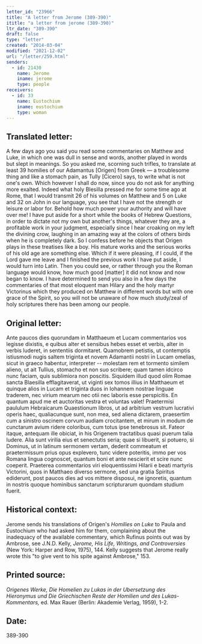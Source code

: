 ```yaml
---
letter_id: "23966"
title: "A letter from Jerome (389-390)"
ititle: "a letter from jerome (389-390)"
ltr_date: "389-390"
draft: false
type: "letter"
created: "2014-03-04"
modified: "2021-12-02"
url: "/letter/259.html"
senders:
  - id: 21430
    name: Jerome
    iname: jerome
    type: people
receivers:
  - id: 33
    name: Eustochium
    iname: eustochium
    type: woman
---
```

<h2> Translated letter:</h2>A few days ago you said you read some commentaries on Matthew and Luke, in which one was dull in sense and words, another played in words but slept in meanings.  So you asked me, scorning such trifles, to translate at least 39 homilies of our Adamantus [Origen] from Greek — a troublesome thing and like a stomach pain, as Tully [Cicero] says, to write what is not one's own.  Which however I shall do now, since you do not ask for anything more exalted.  Indeed what holy Blesilla pressed me for some time ago at Rome, that I would transmit 26 of his volumes on Matthew and 5 on Luke and 32 on John in our language, you see that I have not the strength or leisure or labor for.  Behold how much power your authority and will have over me!
I have put aside for a short while the books of Hebrew Questions, in order to dictate not my own but another's things, whatever they are, a profitable work in your judgment, especially since I hear croaking on my left the divining crow, laughing in an amazing way at the colors of others birds when he is completely dark.  So I confess before he objects that Origen plays in these treatises like a boy.  His mature works and the serious works of his old age are something else.  Which if it were pleasing, if I could, if the Lord gave me leave and I finished the previous work I have put aside, I would turn into Latin.  Then you could see, or rather through you the Roman language would know, how much good [matter] it did not know and now began to know.  I have determined to send you also in a few days the commentaries of that most eloquent man Hilary and the holy martyr Victorinus which they produced on Matthew in different words but with one grace of the Spirit, so you will not be unaware of how much study/zeal of holy scriptures there has been among our people.
<h2 class="mt-4"> Original letter:</h2>Ante paucos dies quorundam in Matthaeum et Lucam commentarios vos legisse dixistis, e quibus alter et sensibus hebes esset et verbis, alter in verbis luderet, in sententiis dormitaret.  Quamobrem petistis, ut contemptis istiusmodi nugis saltem triginta et novem Adamantii nostri in Lucam omelias, sicut in graeco habentur, interpreter -- molestam rem et tormento similem alieno, ut ait Tullius, stomacho et non suo scribere; quam tamen idcirco nunc faciam, quis sublimiora non poscitis.  Siquidem illud quod olim Romae sancta Blaesilla efflagitaverat, ut viginti sex tomos illius in Matthaeum et quinque alios in Lucam et triginta duos in Iohannem nostrae linguae traderem, nec virium mearum nec otii nec laboris esse perspicitis.  En quantum apud me et auctoritas vestra et voluntas valet! Praetermisi paululum Hebraicarum Quaestionum libros, ut ad arbitrium vestrum lucrativi operis haec, qualiacunque sunt, non mea, sed aliena dictarem, praesertim cum a sinistro oscinem corvum audiam crocitantem, et mirum in modum de cunctarum avium ridere coloribus, cum totus ipse tenebrosus sit.  Fateor itaque, antequam ille obiciat, in his Origenem tractatibus quasi puerum talia ludere.  Alia sunt virilia eius et senectutis seria; quae si libuerit, si potuero, si Dominus, ut in latinum sermonem vertam, dederit commeatum et praetermissum prius opus explevero, tunc videre poteritis, immo per vos Romana lingua cognoscet, quantum boni et ante nescierit et scire nunc coeperit.  Praeterea commentarios viri eloquentissimi Hilarii e beati martyris Victorini, quos in Matthaeo diverso sermone, sed una gratia Spiritus ediderunt, post paucos dies ad vos mittere disposui, ne ignoretis, quantum in nostris quoque hominibus sanctarum scripturarum quondam studium fuerit.
<h2 class="mt-4"> Historical context:</h2><p>Jerome sends his translations of Origen's <em>Homilies on Luke</em> to Paula and Eustochium who had asked him for them, complaining about the inadequacy of the available commentary, which Rufinus points out was by Ambrose, see J.N.D. Kelly, <em>Jerome, His Life, Writings, and Controversies</em> (New York: Harper and Row, 1975), 144. Kelly suggests that Jerome really wrote this "to give vent to his spite against Ambrose," 153.</p><h2 class="mt-4"> Printed source:</h2><p><em>Origenes Werke, Die Homelien zu Lukas in der Ubersetzung des Hieronymus und Die Griechischen Reste der Homilien und des Lukas-Kommentars,</em> ed. Max Rauer (Berlin: Akademie Verlag, 1959), 1-2.</p><h2 class="mt-4"> Date:</h2>389-390